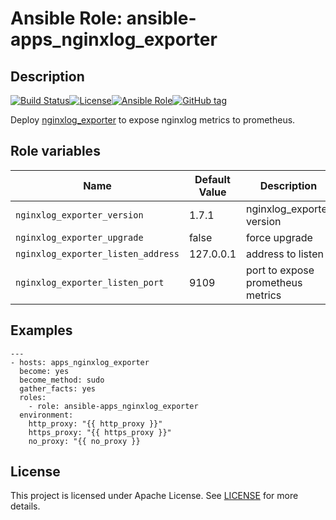 # Ansible Role: ansible-apps_nginxlog_exporter

## Description

[![Build Status](https://travis-ci.com/lotusnoir/ansible-apps_nginxlog_exporter.svg?branch=master)](https://travis-ci.com/lotusnoir/ansible-apps_nginxlog_exporter)[![License](https://img.shields.io/badge/license-Apache--2.0-brightgreen)](https://opensource.org/licenses/Apache-2.0)[![Ansible Role](https://img.shields.io/badge/ansible%20role-apps__nginxlog_exporter-blue)](https://galaxy.ansible.com/lotusnoir/ansible-apps_nginxlog_exporter/)[![GitHub tag](https://img.shields.io/badge/version-latest-blue)](https://github.com/lotusnoir/ansible-apps_nginxlog_exporter/tags)

Deploy [nginxlog_exporter](https://github.com/martin-helmich/prometheus-nginxlog-exporter/) to expose nginxlog metrics to prometheus.

## Role variables

| Name           | Default Value | Description                        |
| -------------- | ------------- | -----------------------------------|
| `nginxlog_exporter_version` | 1.7.1 | nginxlog_exporter version |
| `nginxlog_exporter_upgrade` | false | force upgrade |
| `nginxlog_exporter_listen_address` | 127.0.0.1 | address to listen |
| `nginxlog_exporter_listen_port` | 9109 | port to expose prometheus metrics |

## Examples

	---
	- hosts: apps_nginxlog_exporter
	  become: yes
	  become_method: sudo
	  gather_facts: yes
	  roles:
	    - role: ansible-apps_nginxlog_exporter
	  environment: 
	    http_proxy: "{{ http_proxy }}"
	    https_proxy: "{{ https_proxy }}"
	    no_proxy: "{{ no_proxy }}

## License

This project is licensed under Apache License. See [LICENSE](/LICENSE) for more details.
